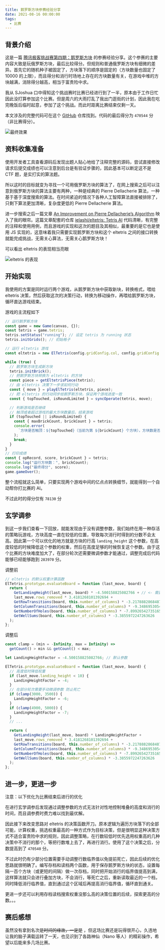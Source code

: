 ```yaml
---
title: 鹅罗斯方块参赛经验分享
date: 2021-08-16 00:00:00
tags:
  - 比赛
---
```


## 背景介绍

这是一篇 [腾讯极客挑战赛第四期：鹅罗斯方块](https://cloud.tencent.com/developer/competition/introduction/10015) 的参赛经验分享。这个参赛的主要内容大致是玩俄罗斯方块，最后比较得分。但规则和普通俄罗斯方块有细微的差异。首先它的随机种子被固定了，方块落下的顺序是固定的（方块数量也固定了 10000 的上限），而且得分和消行时场地上存在的方块数量有关，在游戏中堆的方块越满，消除得分越高，相当于富贵险中求。

<!--more-->

我从 SJoshua 口中得知这个挑战赛时比赛已经进行到了一半，原本由于工作日忙因此没打算参加这个比赛。但是周六的大雨打乱了我出门逛街的计划，因此我在吃完晚饭后临时起意，参加了这个挑战。而此时距离比赛结束仅剩一天。

本文涉及的完整代码可在这个 [GitHub](https://github.com/lawvs/geek-qq-tetris-write-up) 仓库找到。代码的最后得分为 `470544` 分（非比赛得分）。

![最终效果](https://user-images.githubusercontent.com/18554747/128751760-103b798b-295c-48b3-b1c1-d95973059c6b.gif)

## 资料收集准备

使用开发者工具查看源码后发现出题人贴心地给了注释完整的源码，尝试直接修改请求后提交成绩也可以注意到后台是有验证步骤的，因此基本可以断定这不是 CTF 题，是实打实的算法题。

所以这时的目标就变为寻找一个可用俄罗斯方块的算法了，在网上搜索之后可以注意到俄罗斯方块的算法主要有两种，一种是经典的 Pierre Dellacherie 算法，一种基于基于深度搜索的算法。在时间紧迫的情况下各种人工智障算法直接被排除了，只剩下算法更加清晰，复杂度更低的 Pierre Dellacherie 算法。

进一步搜索之后一篇文章 [An Improvement on Pierre Dellacherie’s Algorithm](https://imake.ninja/el-tetris-an-improvement-on-pierre-dellacheries-algorithm/) 映入了我的眼帘。这篇文章配套的仓库 [ielashi/eltetris: Tetris AI](https://github.com/ielashi/eltetris) 代码清晰，有完整的注释和使用用例，而且游戏的实现和这次的题目及其相似，最重要的是它也是使用 JS 实现的，这意味着我只需要实现鹅罗斯方块和这个 eltetris 之间的接口转换就能完成挑战，无需关心算法，无需关心鹅罗斯方块！

可以看出 eltetris 的表现相当亮眼

![eltetris 的表现](https://user-images.githubusercontent.com/18554747/173203049-4009d486-7f73-4500-aa84-435452860af8.gif)


## 开始实现

我使用的方案是同时运行两个游戏，从鹅罗斯方块中获取新块，转换格式，喂给 eltetris 决策，然后获取这次的决策行动，转换为移动操作，再喂给鹅罗斯方块，循环直达游戏结束。

游戏的主流程如下

```js
// 运行鹅罗斯方块
const game = new Game(canvas, {});
const tetris = game.tetris;
tetris.setStatus("running"); // 设定 tetris 为 running 状态
tetris.initGrids(); // 初始格子

// 运行 eltetris 游戏
const eltetris = new ElTetris(config.gridConfig.col, config.gridConfig.row - 1);

while (true) {
  // 鹅罗斯方块生成新方块
  tetris.initBrick();
  // 把鹅罗斯方块转换为 eltetris 的方块
  const piece = getEltetrisPiece(tetris);
  // 由 eltetris 决策下一步该如何行动
  const { move } = playElTetris(eltetris, piece);
  // 把 eltetris 的行动同步给鹅罗斯方块，保证两个游戏进度一致
  const { topTouched, isRoundLimited } = syncOperate(tetris, move);

  // 判断游戏是否继续
  // 触顶或者超过游戏的最大方块数量后，结束游戏
  if (topTouched || isRoundLimited) {
    const { maxBrickCount, brickCount } = tetris;
    console.error(
      `方块是否触顶：${topTouched}（当前为第 ${brickCount} 个方块），方块数是否超过限制：${isRoundLimited}（最大方块数：${maxBrickCount}）`
    );
    break;
  }
}
// 打印成绩
const { opRecord, score, brickCount } = tetris;
console.log("运行方块数：", brickCount);
console.log("最终得分", score);
game.gameOver();
```

整个流程就这么简单，只要实现两个游戏中间的亿点点转换细节，就能得到一个自动帮你打比赛的 AI。

不过此时的得分仅有 `78130` 分

## 玄学调参

到这一步我们查看一下回放，就能发现由于没有调整参数，我们始终在用一种存活的策略玩游戏，方块高度一直在较低的位置，导致每次消行时得到的分数不会太高。因此第一个可以优化的地方就是方块的行高 `landing_height` 这个参数，在高度较低的时候降低这个参数的权重，然后在高度足够的时候恢复这个参数。由于这个比赛的方块难度加大了，在部分轮次还需要微调参数才能通过，调整完成后代码能够已经能够跑到 `283970` 分。

调整前

```js
// eltetris 的默认权重计算函数
ElTetris.prototype.evaluateBoard = function (last_move, board) {
  return (
    GetLandingHeight(last_move, board) * -4.500158825082766 + // <- 需要修改这里
    last_move.rows_removed * 3.4181268101392694 +
    GetRowTransitions(board, this.number_of_columns) * -3.2178882868487753 +
    GetColumnTransitions(board, this.number_of_columns) * -9.348695305445199 +
    GetNumberOfHoles(board, this.number_of_columns) * -7.899265427351652 +
    GetWellSums(board, this.number_of_columns) * -3.3855972247263626
  );
};
```

调整后

```js
const clamp = (min = -Infinity, max = Infinity) =>
  getCount() > min && getCount() < max;

let LandingHeightFactor = -4.500158825082766; // 默认参数

ElTetris.prototype.evaluateBoard = function (last_move, board) {
  // 高度低时降低权重
  if (last_move.landing_height < 10) {
    LandingHeightFactor = -4;
  }
  // 在部分轮次需要手动微调参数 防止死亡
  if (clamp(3000, 3500)) {
    LandingHeightFactor = -6;
  }
  if (clamp(4900, 5000)) {
    LandingHeightFactor = -7;
  }
  // ...

  return (
    GetLandingHeight(last_move, board) * LandingHeightFactor +
    last_move.rows_removed * 3.4181268101392694 +
    GetRowTransitions(board, this.number_of_columns) * -3.2178882868487753 +
    GetColumnTransitions(board, this.number_of_columns) * -9.348695305445199 +
    GetNumberOfHoles(board, this.number_of_columns) * -7.899265427351652 +
    GetWellSums(board, this.number_of_columns) * -3.3855972247263626
  );
};
```

## 进一步，更进一步

注意：以下优化为比赛结束后进行的优化

在进行玄学调参后发现通过调整参数的方式无法针对性地控制堆叠的高度和消行的时间，而且调参费时费力难以找到最优解。

因此接下来改变思路对 eltetris 的决策函数开刀。原本逻辑为遍历方块落下的全部可能，计算权重，挑选权重最高的一种方式作为目标决策，但是很明显这种决策方式不适合富贵险中求的规则，因此调整策略，在行数较低时优先选用权重高的几种决策中不消行的那个，等把行数堆上去了，再进行消行。使用了这个决策之后，分数提高到了 `470540` 分。

不过此时仍有少部分位置需要手动调整行数临界值以免提前死亡，因此后续的优化思路就很明确了。编写存档和读档两个函数，用于保存鹅罗斯方块的状态，设置每隔一百个方块（或更短的间隔）做一次存档，同时把开始消行的临界值提高到满，这样算法就只会进行叠加方块，不会消行，等死亡之后，重新读取最近的一个档，同时降低消行临界值，直到通过这个区域后再提高消行临界值，循环直到通关。

更进一步还可以利用存档读档搜索权重没那么高的决策位置的后续，探索更高的分数。。。

## 赛后感想

虽然没有拿到名次~~是时间的缘故，一定是~~ ，但这场比赛还是玩得很开心，久违地让我的脑子满载运转了一天，也见识到了各路神仙（Nano 等人）的精彩操作，希望以后能来多几场比赛。
